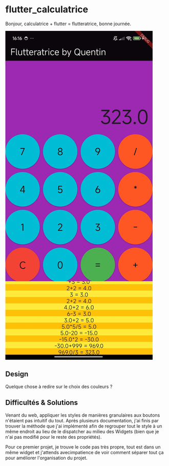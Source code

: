 # flutter_calculatrice

Bonjour, calculatrice + flutter = flutteratrice, bonne journée.

![flutteratrice.jpg](flutteratrice.jpg)


## Design

Quelque chose à redire sur le choix des couleurs ? 

## Difficultés & Solutions

Venant du web, appliquer les styles de manières granulaires aux boutons n'étaient pas intuitif du tout. Après plusieurs documentation, j'ai finis par trouver la méthode que j'ai implémenté afin de 
regrouper tout le style à un même endroit au lieu de le dispatcher au milieu des Widgets (bien que je n'ai pas modifié pour le reste des propriétés). 

Pour ce premier projet, je trouve le code pas très propre, tout est dans un même widget et j'attends avecimpatience de voir comment séparer tout ça pour améliorer l'organisation du projet. 
